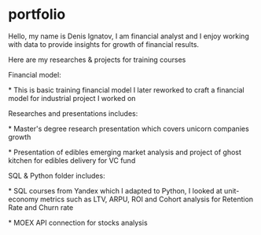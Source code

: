 # portfolio
Hello, my name is Denis Ignatov, I am financial analyst and I enjoy working with data to provide insights for growth of financial results. 
<p>Here are my researches &amp; projects for training courses<p>

<p>Financial model:<p>
<p>* This is basic training financial model I later reworked to craft a financial model for industrial project I worked on<p>
  
 
<p>Researches and presentations includes:<p>
<p>* Master's degree research presentation which covers unicorn companies growth<p>
<p>* Presentation of edibles emerging market analysis and project of ghost kitchen for edibles delivery for VC fund<p>
  
  
<p>SQL & Python folder includes:<p>
<p>* SQL courses from Yandex which I adapted to Python, I looked at unit-economy metrics such as LTV, ARPU, ROI and Cohort analysis for Retention Rate and Churn rate<p>
<p>* MOEX API connection for stocks analysis<p>

  
  

